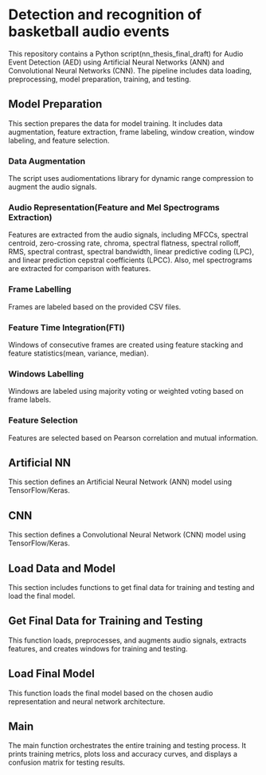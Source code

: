 # Detection and recognition of basketball audio events
This repository contains a Python script(nn_thesis_final_draft) for Audio Event Detection (AED) using Artificial Neural Networks (ANN) and Convolutional Neural Networks (CNN). The pipeline includes data loading, preprocessing, model preparation, training, and testing.

## Model Preparation
This section prepares the data for model training. It includes data augmentation, feature extraction, frame labeling, window creation, window labeling, and feature selection.

### Data Augmentation
The script uses audiomentations library for dynamic range compression to augment the audio signals.

### Audio Representation(Feature and Mel Spectrograms Extraction)
Features are extracted from the audio signals, including MFCCs, spectral centroid, zero-crossing rate, chroma, spectral flatness, spectral rolloff, RMS, spectral contrast, spectral bandwidth, linear predictive coding (LPC), and linear prediction cepstral coefficients (LPCC). Also, mel spectrograms are extracted for comparison with features.

### Frame Labelling
Frames are labeled based on the provided CSV files.

### Feature Time Integration(FTI)
Windows of consecutive frames are created using feature stacking and feature statistics(mean, variance, median).

### Windows Labelling
Windows are labeled using majority voting or weighted voting based on frame labels.

### Feature Selection
Features are selected based on Pearson correlation and mutual information.

## Artificial NN
This section defines an Artificial Neural Network (ANN) model using TensorFlow/Keras.

## CNN
This section defines a Convolutional Neural Network (CNN) model using TensorFlow/Keras.

## Load Data and Model
This section includes functions to get final data for training and testing and load the final model.

## Get Final Data for Training and Testing
This function loads, preprocesses, and augments audio signals, extracts features, and creates windows for training and testing.

## Load Final Model
This function loads the final model based on the chosen audio representation and neural network architecture.

## Main
The main function orchestrates the entire training and testing process. It prints training metrics, plots loss and accuracy curves, and displays a confusion matrix for testing results.
